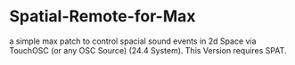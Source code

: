 # Spatial-Remote-for-Max
a simple max patch to control spacial sound events in 2d Space via TouchOSC (or any OSC Source) (24.4 System). This Version requires SPAT.
